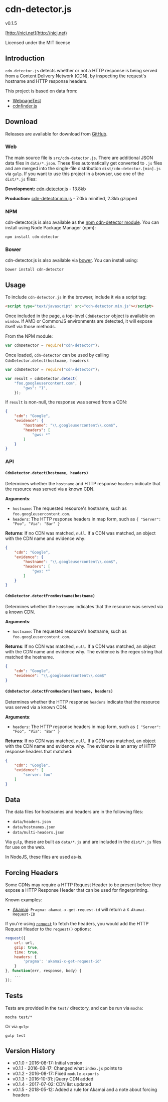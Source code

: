 # cdn-detector.js

v0.1.5

[http://nicj.net](http://nicj.net)

Licensed under the MIT license

## Introduction

`cdn-detector.js` detects whether or not a HTTP response is being served from a Content Delivery Network (CDN),
by inspecting the request's hostname and HTTP response headers.

This project is based on data from:

* [WebpageTest](https://github.com/WPO-Foundation/webpagetest/blob/master/agent/wpthook/cdn.h)
* [cdnfinder.js](https://github.com/sajal/cdnfinder.js/blob/master/lib/guesscnamecdn.js)

## Download

Releases are available for download from [GitHub](https://github.com/nicjansma/cdn-detector.js).

### Web

The main source file is `src/cdn-detector.js`.  There are additional JSON data files in `data/*.json`.  These
files automatically get converted to `.js` files and are merged into the single-file
distribution `dist/cdn-detector.[min].js` via `gulp`.  If you want to use this project in a browser, use one of the `dist/*.js` files:

__Development:__ [cdn-detector.js](https://github.com/nicjansma/cdn-detector.js/raw/master/dist/cdn-detector.js) - 13.8kb

__Production:__ [cdn-detector.min.js](https://github.com/nicjansma/cdn-detector.js/raw/master/dist/cdn-detector.min.js) - 7.0kb minified, 2.3kb gzipped

### NPM

cdn-detector.js is also available as the [npm cdn-detector module](https://npmjs.org/package/cdn-detector). You can install
using Node Package Manager (npm):

    npm install cdn-detector

### Bower

cdn-detector.js is also available via [bower](http://bower.io/). You can install using:

    bower install cdn-detector

## Usage

To include `cdn-detector.js` in the browser, include it via a script tag:

```html
<script type="text/javascript" src="cdn-detector.min.js"></script>
```

Once included in the page, a top-level `CdnDetector` object is available on `window`.  If AMD or CommonJS environments are detected, it will expose itself via those methods.

From the NPM module:

```js
var cdnDetector = require("cdn-detector");
```

Once loaded, `cdn-detector` can be used by calling `CdnDetector.detect(hostname, headers)`:

```js
var cdnDetector = require("cdn-detector");

var result = cdnDetector.detect(
    "foo.googleusercontent.com", {
        "gws": "1",
    });
```

If `result` is non-null, the response was served from a CDN:

```json
{
    "cdn": "Google",
    "evidence": {
        "hostname": "\\.googleusercontent\\.com$",
        "headers": [
            "gws: *"
        ]
    }
}
```

### API

#### `CdnDetector.detect(hostname, headers)`

Determines whether the `hostname` and HTTP response `headers` indicate that the resource was served via a known CDN.

**Arguments**:
* `hostname`: The requested resource's hostname, such as `foo.googleusercontent.com`.
* `headers`: The HTTP response headers in map form, such as `{ "Server": "Foo", "Via": "Bar" }`

**Returns**: If no CDN was matched, `null`.  If a CDN was matched, an object with the CDN name and evidence why:

```json
{
    "cdn": "Google",
    "evidence": {
        "hostname": "\\.googleusercontent\\.com$",
        "headers": [
            "gws: *"
        ]
    }
}
```

#### `CdnDetector.detectFromHostname(hostname)`

Determines whether the `hostname` indicates that the resource was served via a known CDN.

**Arguments**:
* `hostname`: The requested resource's hostname, such as `foo.googleusercontent.com`.

**Returns**: If no CDN was matched, `null`.  If a CDN was matched, an object with the CDN name and evidence why.  The
evidence is the regex string that matched the hostname.

```json
{
    "cdn": "Google",
    "evidence": "\\.googleusercontent\\.com$"
}
```

#### `CdnDetector.detectFromHeaders(hostname, headers)`

Determines whether the HTTP response `headers` indicate that the resource was served via a known CDN.

**Arguments**:
* `headers`: The HTTP response headers in map form, such as `{ "Server": "Foo", "Via": "Bar" }`

**Returns**: If no CDN was matched, `null`.  If a CDN was matched, an object with the CDN name and evidence why.  The evidence is an array of HTTP response headers that matched:

```json
{
    "cdn": "Google",
    "evidence": [
        "server: foo"
    ]
}
```

## Data

The data files for hostnames and headers are in the following files:

* `data/headers.json`
* `data/hostnames.json`
* `data/multi-headers.json`

Via `gulp`, these are built as `data/*.js` and are included in the `dist/*.js` files for use on the web.

In NodeJS, these files are used as-is.

## Forcing Headers

Some CDNs may require a HTTP Request Header to be present before they expose a HTTP
Response Header that can be used for fingerprinting.

Known examples:

* [Akamai](https://community.akamai.com/community/web-performance/blog/2015/03/31/using-akamai-pragma-headers-to-investigate-or-troubleshoot-akamai-content-delivery):
    `Pragma: akamai-x-get-request-id` will return a `X-Akamai-Request-ID`

If you're using [`request`](https://github.com/request/request) to fetch the
headers, you would add the HTTP Request Header to the `request()` options:

```js
request({
    url: url,
    gzip: true,
    time: true,
    headers: {
        'pragma': 'akamai-x-get-request-id'
    }
}, function(err, response, body) {
    ...
});
```

## Tests

Tests are provided in the `test/` directory, and can be run via `mocha`:

    mocha test/*

Or via ``gulp``:

    gulp test

## Version History

* v0.1.0 - 2016-08-17: Initial version
* v0.1.1 - 2016-08-17: Changed what `index.js` points to
* v0.1.2 - 2016-08-17: Fixed `module.exports`
* v0.1.3 - 2016-10-31: jQuery CDN added
* v0.1.4 - 2017-07-02: CDN list updated
* v0.1.5 - 2018-05-12: Added a rule for Akamai and a note about forcing headers
